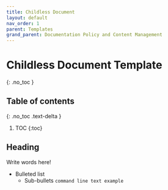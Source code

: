 ```yaml
---
title: Childless Document
layout: default
nav_order: 1
parent: Templates
grand_parent: Documentation Policy and Content Management
---
```



# Childless Document Template
{: .no_toc }

## Table of contents
{: .no_toc .text-delta }

1. TOC
{:toc}

## Heading
Write words here!
* Bulleted list
  * Sub-bullets
  ```command line text example```